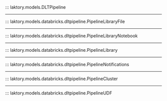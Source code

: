 ::: laktory.models.DLTPipeline

---

::: laktory.models.databricks.dltpipeline.PipelineLibraryFile

---

::: laktory.models.databricks.dltpipeline.PipelineLibraryNotebook

---

::: laktory.models.databricks.dltpipeline.PipelineLibrary

---

::: laktory.models.databricks.dltpipeline.PipelineNotifications

---

::: laktory.models.databricks.dltpipeline.PipelineCluster

---

::: laktory.models.databricks.dltpipeline.PipelineUDF

